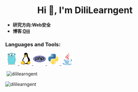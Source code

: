 <h1 align="center">Hi 👋, I'm DiliLearngent</h1>
<p align="left">
<ul style="list-style-type:square">
 <li><b>研究方向:Web安全</b></li>
 <li><b>博客:<a href="https://dililearngent.github.io/">Dili</a></b></li>
</ul>
</p>

<h3 align="left">Languages and Tools:</h3>
<p align="left"> <a href="https://golang.org" target="_blank" rel="noreferrer"> <img src="https://raw.githubusercontent.com/devicons/devicon/master/icons/go/go-original.svg" alt="go" width="40" height="40"/> </a> <a href="https://www.linux.org/" target="_blank" rel="noreferrer"> <img src="https://raw.githubusercontent.com/devicons/devicon/master/icons/linux/linux-original.svg" alt="linux" width="40" height="40"/> </a> <a href="https://www.php.net" target="_blank" rel="noreferrer"> <img src="https://raw.githubusercontent.com/devicons/devicon/master/icons/php/php-original.svg" alt="php" width="40" height="40"/> </a> <a href="https://www.python.org" target="_blank" rel="noreferrer"> <img src="https://raw.githubusercontent.com/devicons/devicon/master/icons/python/python-original.svg" alt="python" width="40" height="40"/> </a> <a href="https://www.java.com" target="_blank" rel="noreferrer"> <img src="https://raw.githubusercontent.com/devicons/devicon/master/icons/java/java-original.svg" alt="python" width="40" height="40"/> </a> </p>

<p>&nbsp;<img align="center" src="https://github-readme-stats-sigma-five.vercel.app/api?username=dililearngent&show_icons=true&locale=en" alt="dililearngent" /></p>

<p><img align="center" src="https://github-readme-streak-stats.herokuapp.com/?user=dililearngent&" alt="dililearngent" /></p>
